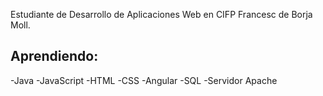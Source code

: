 Estudiante de Desarrollo de Aplicaciones Web en CIFP Francesc de Borja Moll.

Aprendiendo:
--------------
-Java
-JavaScript
-HTML
-CSS
-Angular
-SQL
-Servidor Apache
